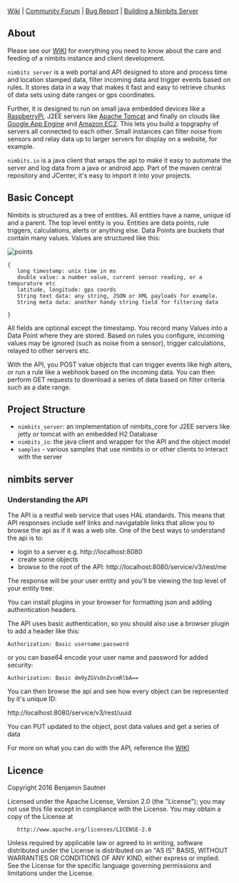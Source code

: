 [Wiki](https://github.com/bsautner/com.nimbits/wiki) | [Community Forum](https://groups.google.com/forum/#!forum/nimbits) | [Bug Report](https://github.com/bsautner/com.nimbits/issues) |
[Building a Nimbits Server](https://github.com/bsautner/com.nimbits/wiki/Install:-Build-from-source)

## About

Please see our [WIKI](https://github.com/bsautner/com.nimbits/wiki) for everything you need to know about the care and feeding of a nimbits instance and client development.

`nimbits server` is a web portal and API designed to store and process time and location stamped data,
filter incoming data and trigger events based on rules.  It stores data in a way that makes
it fast and easy to retrieve chunks of data sets using date ranges or gps coordinates.

Further, it is designed to run on small java embedded devices like a [RaspberryPi](https://www.raspberrypi.org/), J2EE servers like [Apache Tomcat](http://tomcat.apache.org/) and finally on clouds like [Google App Engine](https://cloud.google.com/appengine/) and [Amazon EC2](https://aws.amazon.com/ec2).  This lets you build a topgraphy of servers all connected to each other.  Small instances can filter noise from sensors and relay data up to larger servers for display on a website, for example.

`nimbits.io` is a java client that wraps the api to make it easy to automate the server
and log data from a java or android app. Part of the maven central repository and JCenter, it's easy to import it into your projects.
 



## Basic Concept

Nimbits is structured as a tree of entities. All entities have a name, unique id and a parent.  The top level entity is you. Entities are data points,
rule triggers, calculations, alerts or anything else.  Data Points are buckets that contain many values.  Values are structured like this:

![points](https://s3.amazonaws.com/com.nimbits.bucket/images/screenshots/points_screen.png)


```
{
   long timestamp: unix time in ms
   double value: a number value, current sensor reading, or a tempurature etc
   latitude, longitude: gps coords
   String text data: any string, JSON or XML payloads for example.
   String meta data: another handy string field for filtering data

}
```

All fields are optional except the timestamp.  You record many Values into a Data Point where they are stored.  Based on rules you configure, incoming
values may be ignored (such as noise from a sensor), trigger calculations, relayed to other servers etc.

With the API, you POST value objects that can trigger events like high alters, or run a rule like a webhook based on the incoming data. 
You can then perform GET requests to download a series of data based on filter criteria such as a date range.

## Project Structure
 
- `nimbits_server`: an implementation of nimbits_core for J2EE servers like jetty or tomcat with an embedded H2 Database
- `nimbits_io`: the java client and wrapper for the API and the object model
- `samples` - various samples that use nimbits io or other clients to interact with the server



## nimbits server

### Understanding the API

The API is a restful web service that uses HAL standards. This means that API responses include self links and navigatable links that allow 
you to browse the api as if it was a web site.  One of the best ways to understand the api is to:
 
- login to a server e.g. http://localhost:8080 
- create some objects
- browse to the root of the API: http://localhost:8080/service/v3/rest/me

The response will be your user entity and you'll be viewing the top level of your entity tree.

You can install plugins in your browser for formatting json and adding authentication headers. 

The API uses basic authentication, so you should also use a browser plugin to add a header like this:

`Authorization: Basic username:password`

or you can base64 encode your user name and password for added security:

`Authorization: Basic dm9yZGVsOnZvcmRlbA==`

You can then browse the api and see how every object can be represented by it's unique ID: 

http://localhost:8080/service/v3/rest/uuid

You can PUT updated to the object, post data values and get a series of data

For more on what you can do with the API, reference the [WIKI](https://github.com/bsautner/com.nimbits/wiki)



## Licence

Copyright 2016 Benjamin Sautner

   Licensed under the Apache License, Version 2.0 (the "License");
   you may not use this file except in compliance with the License.
   You may obtain a copy of the License at

       http://www.apache.org/licenses/LICENSE-2.0

   Unless required by applicable law or agreed to in writing, software
   distributed under the License is distributed on an "AS IS" BASIS,
   WITHOUT WARRANTIES OR CONDITIONS OF ANY KIND, either express or implied.
   See the License for the specific language governing permissions and
   limitations under the License.

